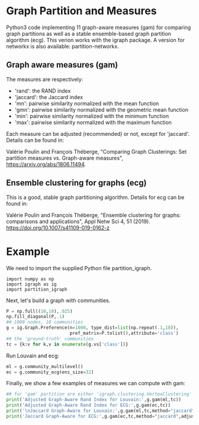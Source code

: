# Graph Partition and Measures

Python3 code implementing 11 graph-aware measures (gam) for comparing graph partitions as well as a stable ensemble-based graph partition algorithm (ecg). This verion works with the igraph package. A version for networkx is also available: partition-networkx.

## Graph aware measures (gam)

The measures are respectively:
* 'rand': the RAND index
* 'jaccard': the Jaccard index
* 'mn': pairwise similarity normalized with the mean function
* 'gmn': pairwise similarity normalized with the geometric mean function
* 'min': pairwise similarity normalized with the minimum function
* 'max': pairwise similarity normalized with the maximum function

Each measure can be adjusted (recommended) or not, except for 'jaccard'.
Details can be found in: 

Valérie Poulin and François Théberge, "Comparing Graph Clusterings: Set partition measures vs. Graph-aware measures", https://arxiv.org/abs/1806.11494.

## Ensemble clustering for graphs (ecg)

This is a good, stable graph partitioning algorithm. Details for ecg can be found in: 

Valérie Poulin and François Théberge, "Ensemble clustering for graphs: comparisons and applications", Appl Netw Sci 4, 51 (2019). 
    https://doi.org/10.1007/s41109-019-0162-z

# Example

We need to import the supplied Python file partition_igraph.

```pyhon
import numpy as np
import igraph as ig
import partition_igraph
```

Next, let's build a graph with communities.

```python
P = np.full((10,10),.025)
np.fill_diagonal(P,.1)
## 1000 nodes, 10 communities
g = ig.Graph.Preference(n=1000, type_dist=list(np.repeat(.1,10)),
                        pref_matrix=P.tolist(),attribute='class')
## the 'ground-truth' communities
tc = {k:v for k,v in enumerate(g.vs['class'])}
```

Run Louvain and ecg:

```python
ml = g.community_multilevel()
ec = g.community_ecg(ens_size=32)
```

Finally, we show a few examples of measures we can compute with gam:

```python
## for 'gam' partition are either 'igraph.clustering.VertexClustering' or 'dict'
print('Adjusted Graph-Aware Rand Index for Louvain:',g.gam(ml,tc))
print('Adjusted Graph-Aware Rand Index for ECG:',g.gam(ec,tc))
print('\nJaccard Graph-Aware for Louvain:',g.gam(ml,tc,method="jaccard",adjusted=False))
print('Jaccard Graph-Aware for ECG:',g.gam(ec,tc,method="jaccard",adjusted=False))
```
